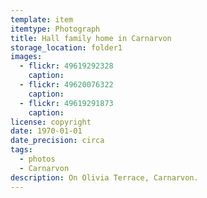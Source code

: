 ```yaml
---
template: item
itemtype: Photograph
title: Hall family home in Carnarvon
storage_location: folder1
images:
  - flickr: 49619292328
    caption: 
  - flickr: 49620076322
    caption: 
  - flickr: 49619291873
    caption: 
license: copyright
date: 1970-01-01
date_precision: circa
tags:
  - photos
  - Carnarvon
description: On Olivia Terrace, Carnarvon. 
---
```

